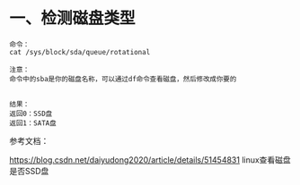 # 一、检测磁盘类型
```
命令：
cat /sys/block/sda/queue/rotational

注意：
命令中的sba是你的磁盘名称，可以通过df命令查看磁盘，然后修改成你要的


结果：
返回0：SSD盘
返回1：SATA盘
```


参考文档：

https://blog.csdn.net/daiyudong2020/article/details/51454831   linux查看磁盘是否SSD盘
